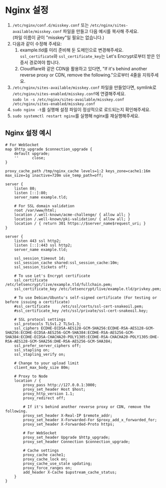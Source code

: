 # Nginx 설정
1. `/etc/nginx/conf.d/misskey.conf` 또는 `/etc/nginx/sites-available/misskey.conf` 파일을 만들고 다음 예시를 복사해 주세요.\
   (파일 이름이 굳이 "misskey"일 필요는 없습니다.)
2. 다음과 같이 수정해 주세요:
   1. example.tld를 미리 준비해 둔 도메인으로 변경해주세요.\
     `ssl_certificate`와 `ssl_certificate_key`는 Let's Encrypt로부터 받은 인증서 경로여야 합니다.
	 2. Cloudflare와 같은 CDN을 활용하고 있다면, "If it's behind another reverse proxy or CDN, remove the following."으로부터 4줄을 지워주세요.
3. `/etc/nginx/sites-available/misskey.conf` 파일을 만들었다면, symlink로 `/etc/nginx/sites-enabled/misskey.conf`에 연결해주세요.\
   `sudo ln -s /etc/nginx/sites-available/misskey.conf /etc/nginx/sites-enabled/misskey.conf`
4. `sudo nginx -t`를 실행해 설정 파일이 정상적으로 로드되는지 확인해주세요.
5. `sudo systemctl restart nginx`를 실행해 nginx를 재실행해주세요.

## Nginx 설정 예시

```nginx
# For WebSocket
map $http_upgrade $connection_upgrade {
    default upgrade;
    ''      close;
}

proxy_cache_path /tmp/nginx_cache levels=1:2 keys_zone=cache1:16m max_size=1g inactive=720m use_temp_path=off;

server {
    listen 80;
    listen [::]:80;
    server_name example.tld;

    # For SSL domain validation
    root /var/www/html;
    location /.well-known/acme-challenge/ { allow all; }
    location /.well-known/pki-validation/ { allow all; }
    location / { return 301 https://$server_name$request_uri; }
}

server {
    listen 443 ssl http2;
    listen [::]:443 ssl http2;
    server_name example.tld;

    ssl_session_timeout 1d;
    ssl_session_cache shared:ssl_session_cache:10m;
    ssl_session_tickets off;

    # To use Let's Encrypt certificate
    ssl_certificate     /etc/letsencrypt/live/example.tld/fullchain.pem;
    ssl_certificate_key /etc/letsencrypt/live/example.tld/privkey.pem;

    # To use Debian/Ubuntu's self-signed certificate (For testing or before issuing a certificate)
    #ssl_certificate     /etc/ssl/certs/ssl-cert-snakeoil.pem;
    #ssl_certificate_key /etc/ssl/private/ssl-cert-snakeoil.key;

    # SSL protocol settings
    ssl_protocols TLSv1.2 TLSv1.3;
    ssl_ciphers ECDHE-ECDSA-AES128-GCM-SHA256:ECDHE-RSA-AES128-GCM-SHA256:ECDHE-ECDSA-AES256-GCM-SHA384:ECDHE-RSA-AES256-GCM-SHA384:ECDHE-ECDSA-CHACHA20-POLY1305:ECDHE-RSA-CHACHA20-POLY1305:DHE-RSA-AES128-GCM-SHA256:DHE-RSA-AES256-GCM-SHA384;
    ssl_prefer_server_ciphers off;
    ssl_stapling on;
    ssl_stapling_verify on;

    # Change to your upload limit
    client_max_body_size 80m;

    # Proxy to Node
    location / {
        proxy_pass http://127.0.0.1:3000;
        proxy_set_header Host $host;
        proxy_http_version 1.1;
        proxy_redirect off;

        # If it's behind another reverse proxy or CDN, remove the following.
        proxy_set_header X-Real-IP $remote_addr;
        proxy_set_header X-Forwarded-For $proxy_add_x_forwarded_for;
        proxy_set_header X-Forwarded-Proto https;

        # For WebSocket
        proxy_set_header Upgrade $http_upgrade;
        proxy_set_header Connection $connection_upgrade;

        # Cache settings
        proxy_cache cache1;
        proxy_cache_lock on;
        proxy_cache_use_stale updating;
        proxy_force_ranges on;
        add_header X-Cache $upstream_cache_status;
    }
}
```
